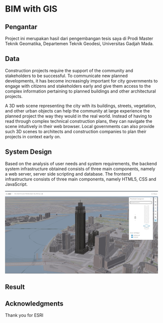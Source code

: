 # BIM with GIS

## Pengantar

Project ini merupakan hasil dari pengembangan tesis saya di Prodi Master Teknik Geomatika, Departemen Teknik Geodesi, Universitas Gadjah Mada.

## Data

Construction projects require the support of the community and stakeholders to be successful. To communicate new planned developments, it has become increasingly important for city governments to engage with citizens and stakeholders early and give them access to the complex information pertaining to planned buildings and other architectural projects.

A 3D web scene representing the city with its buildings, streets, vegetation, and other urban objects can help the community at large experience the planned project the way they would in the real world. Instead of having to read through complex technical construction plans, they can navigate the scene intuitively in their web browser. Local governments can also provide such 3D scenes to architects and construction companies to plan their projects in context early on.

## System Design

Based on the analysis of user needs and system requirements, the backend system infrastructure obtained consists of three main components, namely a web server, server side scripting and database. The frontend infrastructure consists of three main components, namely HTML5, CSS and JavaScript.

![](https://github.com/ugadimas5/Portfolio-with-BIM/blob/master/Picture/View_1.jpg)

## Result

## Acknowledgments

Thank you for ESRI
